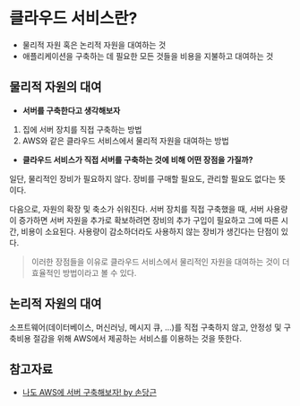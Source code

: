 # 클라우드 서비스란?
- 물리적 자원 혹은 논리적 자원을 대여하는 것<br>
- 애플리케이션을 구축하는 데 필요한 모든 것들을 비용을 지불하고 대여하는 것

## 물리적 자원의 대여
- **서버를 구축한다고 생각해보자**
1. 집에 서버 장치를 직접 구축하는 방법
2. AWS와 같은 클라우드 서비스에서 물리적 자원을 대여하는 방법

- **클라우드 서비스가 직접 서버를 구축하는 것에 비해 어떤 장점을 가질까?**

일단, 물리적인 장비가 필요하지 않다.
장비를 구매할 필요도, 관리할 필요도 없다는 뜻이다.<br>

다음으로, 자원의 확장 및 축소가 쉬워진다.
서버 장치를 직접 구축했을 때, 서버 사용량이 증가하면 서버 자원을 추가로 확보하려면 장비의 추가 구입이 필요하고 그에 따른 시간, 비용이 소요된다.
사용량이 감소하더라도 사용하지 않는 장비가 생긴다는 단점이 있다.<br>

> 이러한 장점들을 이유로 클라우드 서비스에서 물리적인 자원을 대여하는 것이 더 효율적인 방법이라고 볼 수 있다.

## 논리적 자원의 대여
소프트웨어(데이터베이스, 머신러닝, 메시지 큐, ...)를 직접 구축하지 않고, 안정성 및 구축비용 절감을 위해 AWS에서 제공하는 서비스를 이용하는 것을 뜻한다.<br>

## 참고자료
- [나도 AWS에 서버 구축해보자! by 손당근](https://www.inflearn.com/course/aws-서버-구축-시작)
